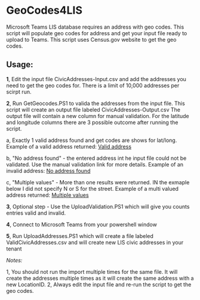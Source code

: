 # GeoCodes4LIS

Microsoft Teams LIS database requires an address with geo codes. This script will populate geo codes for address and get your input file ready to upload to Teams. This script uses Census.gov website to get the geo codes.

## Usage:

**1**, Edit the input file CivicAddresses-Input.csv and add the addresses you need to get the geo codes for. There is a limit of 10,000 addresses per scirpt run.

**2**, Run GetGeocodes.PS1 to valida the addresses from the input file. This script will create an output file labeled CivicAddresses-Output.csv
    The output file will contain a new column for manual validation. For the latitude and longitude columns there are 3 possible outcome after running the script.    

a, Exactly 1 valid address found and get codes are shows for lat/long. Example of a valid address returned: [Valid address](https://geocoding.geo.census.gov/geocoder/locations/onelineaddress?address=3301+N+Lucille+Lane,+Lafayette,+CA,+94549&benchmark=Public_AR_Current&format=json)

b, "No address found" - the entered address int he input file could not be validated. Use the manual validation link for more details. Example of an invalid address: [No address found](https://geocoding.geo.census.gov/geocoder/locations/onelineaddress?address=3301+Lulle+lane+Lane,+Lafayette,+CA,+94549&benchmark=Public_AR_Current&format=json)

c, "Multiple values" - More than one results were returned. IN the exmaple below I did not specify N or S for the street. Example of a multi valued address returned: [Multiple values](https://geocoding.geo.census.gov/geocoder/locations/onelineaddress?address=3301+Lucille+Lane,+Lafayette,+CA,+94549&benchmark=Public_AR_Current&format=json)

**3**, Optional step - Use the UploadValidation.PS1 which will give you counts entries valid and invalid.

**4**, Connect to Microsoft Teams from your powershell window

**5**, Run UploadAddresses.PS1 which will create a file labeled ValidCivicAddresses.csv and will create new LIS civic addresses in your tenant

*Notes:*

1, You should not run the import multiple times for the same file. It will create the addresses multiple times as it will create the same address with a new LocationID.
2, Always edit the input file and re-run the script to get the geo codes.
